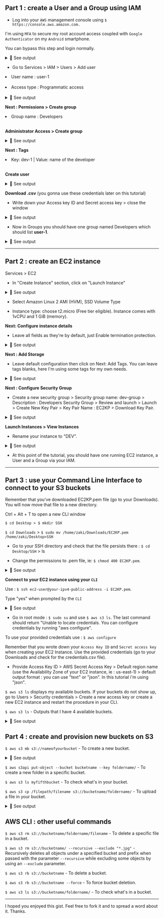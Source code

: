 ## Part 1 : create a User and a Group using IAM

- Log into your `AWS` management console using `$ https://console.aws.amazon.com.`<br>

I'm using `MFA` to secure my root account access coupled with `Google Authenticator` on my `Android` smartphone.<br>

You can bypass this step and login normally.<br>

<details>
<summary>🔴 See output</summary>
<p>  

[![isaac-arnault-AWS-1.jpg](https://i.postimg.cc/L5F2KQwp/isaac-arnault-AWS-1.jpg)](https://postimg.cc/nj26q2nR)

</p>
</details>

- Go to Services > IAM > Users > Add user<br>

<li>User name : user-1</li><br>

<li>Access type : Programmatic access</li><br>

<details>
<summary>🔴 See output</summary>
<p>  

[![isaac-arnault-AWS-16.png](https://i.postimg.cc/Mpdv5JTN/isaac-arnault-AWS-16.png)](https://postimg.cc/fVSzWFYf)

</p>
</details>

<b> Next : Permissions > Create group</b><br>

<li>Group name : Developers</li><br>

<b>Administrator Access > Create group</b><br>

<details>
<summary>🔴 See output</summary>
<p>  

[![isaac-arnault-AWS-17.png](https://i.postimg.cc/cJC65ktH/isaac-arnault-AWS-17.png)](https://postimg.cc/Ty8RK99M)

</p>
</details>

<b>Next : Tags</b><br>

<li>Key: dev-1 | Value: name of the developer</li><br>

<b>Create user</b><br>

<details>
<summary>🔴 See output</summary>
<p>  

[![isaac-arnault-AWS-18.png](https://i.postimg.cc/sXpzn5mx/isaac-arnault-AWS-18.png)](https://postimg.cc/hzPNvzHR)

</p>
</details>

<b>Download .csv</b> (you gonna use these credentials later on this tutorial)<br>

- Write down your Access key ID and Secret access key > close the window<br>

<details>
<summary>🔴 See output</summary>
<p>  

[![isaac-arnault-AWS-28.png](https://i.postimg.cc/WzPg3281/isaac-arnault-AWS-28.png)](https://postimg.cc/FdD7CXwM)

</p>
</details>

- Now in Groups you should have one group named Developers which should list <b>user-1</b>.

<details>
<summary>🔴 See output</summary>
<p>  

[![isaac-arnault-AWS-20.png](https://i.postimg.cc/TPfZch1q/isaac-arnault-AWS-20.png)](https://postimg.cc/dhNHss8L)

</p>
</details>

<hr>

## Part 2 : create an EC2 instance

Services > EC2<br>

- In "Create Instance" section, click on "Launch Instance"<br>

<details>
<summary>🔴 See output</summary>
<p>  
  
[![isaac-arnault-AWS2.png](https://i.postimg.cc/nVSG28yg/isaac-arnault-AWS2.png)](https://postimg.cc/6TRZ6P5f)

</p>
</details>

- Select Amazon Linux 2 AMI (HVM), SSD Volume Type<br>

- Instance type: choose t2.micro (Free tier eligible). Instance comes with 1vCPU and 1 GiB (memory).<br>

<b>Next: Configure instance details</b><br>

- Leave all fields as they're by default, just Enable termination protection.<br>

<details>
<summary>🔴 See output</summary>
<p>  
  
[![isaac-arnault-AWS3.png](https://i.postimg.cc/Sx69wHPy/isaac-arnault-AWS3.png)](https://postimg.cc/mPrh9pRq)

</p>
</details>

<b>Next : Add Storage</b><br>

- Leave default configuration then click on Next: Add Tags. You can leave tags blanks, here I'm using some tags for my own needs.<br>

<details>
<summary>🔴 See output</summary>
<p>  
  
[![isaac-arnault-AWS4.png](https://i.postimg.cc/TY8qFjPJ/isaac-arnault-AWS4.png)](https://postimg.cc/8sH6r6M7)

</p>
</details>

<b>Next : Configure Security Group</b><br>

- Create a new security group > Security group name: dev-group > Description : Developers Security Group > Review and launch > Launch > Create New Key Pair > Key Pair Name : EC2KP > Download Key Pair.

<details>
<summary>🔴 See output</summary>
<p>  
  
[![isaac-arnault-AWS-21.png](https://i.postimg.cc/XYWd37JH/isaac-arnault-AWS-21.png)](https://postimg.cc/PP6PQH1Y)

</p>
</details>

<b>Launch Instances > View Instances</b><br>

- Rename your instance to "DEV".<br>

<details>
<summary>🔴 See output</summary>
<p>  
  
[![isaac-arnault-AWS-22.png](https://i.postimg.cc/fTmm60wS/isaac-arnault-AWS-22.png)](https://postimg.cc/2Vj1WyLC)

</p>
</details>

- At this point of the tutorial, you should have one running EC2 instance, a User and a Group via your IAM.

<hr>

## Part 3 : use your Command Line Interface to connect to your S3 buckets

Remember that you've downloaded EC2KP.pem file (go to your Downloads). You will now move that file to a new directory.<br>

Ctrl + Alt + T to open a new CLI window<br>

`$ cd Desktop > $ mkdir SSH`<br>

`$ cd Downloads` > `$ sudo mv /home/zaki/Downloads/EC2KP.pem /home/zaki/Desktop>SSH`<br>

- Go to your SSH directory and check that the file persists there : `$ cd Desktop/SSH` > ls<br>

- Change the permissions to .pem file, ie: `$ chmod 400 EC2KP.pem`.<br>

<details>
<summary>🔴 See output</summary>
<p>  
  
[![isaac-arnault-AWS-23.png](https://i.postimg.cc/4xbCDphh/isaac-arnault-AWS-23.png)](https://postimg.cc/zyBPWb7J)

</p>
</details>

<b>Connect to your EC2 instance using your `CLI`</b><br>

Use : `$ ssh ec2-user@your-ipv4-public-address -i EC2KP.pem`.<br>

Type "yes" when prompted by the `CLI`<br>

<details>
<summary>🔴 See output</summary>
<p>  
  
[![isaac-arnault-AWS-24.png](https://i.postimg.cc/jj5X0d3V/isaac-arnault-AWS-24.png)](https://postimg.cc/qNPn20dQ)

</p>
</details>

- Go in root mode : `$ sudo su` and use `$ aws s3 ls`. The last command should return "Unable to locate credentials. You can configure credentials by running "aws configure".<br>

To use your provided credentials use : `$ aws configure` <br>

Remember that you wrote down your `Access Key ID` and `Secret access key` when creating your EC2 Instance. Use the provided credentials (go to your Downloads and check for the credentials.csv file).<br>

- Provide Access Key ID > AWS Secret Access Key > Default region name (use the Availability Zone of your EC2 instance, ie : us-east-1) > default output format : you can use "text" or "json". In this tutorial i'm using "json".<br>

`$ aws s3 ls` displays my available buckets. If your buckets do not show up, go to Users > Security credentials > Create a new access key or create a new EC2 instance and restart the procedure in your CLI.<br>

`$ aws s3 ls` - Outputs that I have 4 available buckets.<br>

<details>
<summary>🔴 See output</summary>
<p>  
  
[![isaac-arnault-AWS-25.png](https://i.postimg.cc/d3b1xGZx/isaac-arnault-AWS-25.png)](https://postimg.cc/FkxNfdZy)

</p>
</details>

## Part 4 : create and provision new buckets on S3

`$ aws s3 mb s3://nameofyourbucket` - To create a new bucket.<br>

<details>
<summary>🔴 See output</summary>
<p>  
  
[![isaac-arnault-AWS-28.png](https://i.postimg.cc/59Y8Ghr6/isaac-arnault-AWS-28.png)](https://postimg.cc/w3ztRGgp)

</p>
</details>

`$ aws s3api put-object --bucket bucketname --key foldername/` - To create a new folder in a specific bucket.<br>

`$ aws s3 ls myfifthbucket` - To check what's in your bucket.<br>

`$ aws s3 cp /filepath/filename s3://bucketname/foldername/` - To upload a file in your bucket.<br>

<details>
<summary>🔴 See output</summary>
<p>  
  
[![isaac-arnault-AWS-29.png](https://i.postimg.cc/tgxzCmbD/isaac-arnault-AWS-29.png)](https://postimg.cc/v1Gn0hc6)

</p>
</details>

## AWS CLI : other useful commands

`$ aws s3 rm s3://bucketname/foldername/filename` - To delete a specific file in a bucket.<br>

`$ aws s3 rm s3://bucketname/ --recursive --exclude "*.jpg"` - Recursively deletes all objects under a specified bucket and prefix when passed with the parameter `--recursive` while excluding some objects by using an `--exclude` parameter.<br>

`$ aws s3 rb s3://bucketname` - To delete a bucket.<br>

`$ aws s3 rb s3://bucketname --force` - To force bucket deletion.<br>

`$ aws s3 ls s3://bucketname/foldername/` - To check what's in a bucket.

<hr>

I hoped you enjoyed this gist. Feel free to fork it and to spread a word about it. Thanks.
